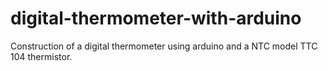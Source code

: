 # digital-thermometer-with-arduino
Construction of a digital thermometer using arduino and a NTC model TTC 104 thermistor.
